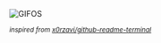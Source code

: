 <div align="justify">
<picture>
    <source media="(prefers-color-scheme: dark)" srcset="https://i.ibb.co/mSXpSSF/output-gif.gif">
    <source media="(prefers-color-scheme: light)" srcset="https://i.ibb.co/mSXpSSF/output-gif.gif">
    <img alt="GIFOS" src="https://i.ibb.co/mSXpSSF/output-gif.gif">
</picture>

<sub><i>inspired from [x0rzavi/github-readme-terminal](https://github.com/x0rzavi/github-readme-terminal)</i></sub>

</div>

<!-- Image deletion URL: https://ibb.co/st67ttJ/0c7a24cb3aa5d1963f0cef130120206e -->